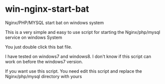 win-nginx-start-bat
===================

Nginx/PHP/MYSQL start bat on windows system

This is a very simple and easy to use script for starting the Nginx/php/mysql service on windows System

You just double click this bat file.

I have tested on windows7 and windows8. I don't know if this script can work on before the windows7 version.

If you want use this script. You need edit this script and replace the Nginx/php/mysql directory with yours
